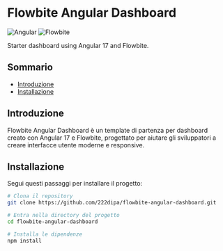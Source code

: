 # Flowbite Angular Dashboard
![Angular](https://img.shields.io/badge/-Angular-DD0031?style=flat-square&logo=angular&logoColor=white)
![Flowbite](https://img.shields.io/badge/-Flowbite-3399FF?style=flat-square&logo=flowbite&logoColor=white)

Starter dashboard using Angular 17 and Flowbite.

## Sommario

- [Introduzione](#introduzione)
- [Installazione](#installazione)

## Introduzione

Flowbite Angular Dashboard è un template di partenza per dashboard creato con Angular 17 e Flowbite, progettato per aiutare gli sviluppatori a creare interfacce utente moderne e responsive.

## Installazione

Segui questi passaggi per installare il progetto:

```bash
# Clona il repository
git clone https://github.com/222dipa/flowbite-angular-dashboard.git

# Entra nella directory del progetto
cd flowbite-angular-dashboard

# Installa le dipendenze
npm install
